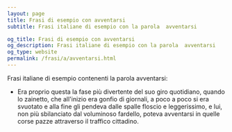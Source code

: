 ```yaml
---
layout: page
title: Frasi di esempio con avventarsi 
subtitle: Frasi italiane di esempio con la parola  avventarsi

og_title: Frasi di esempio con avventarsi 
og_description: Frasi italiane di esempio con la parola  avventarsi
og_type: website
permalink: /frasi/a/avventarsi.html
---
```


Frasi italiane di esempio contenenti la parola avventarsi:


- Era proprio questa la fase più divertente del suo giro quotidiano, quando lo zainetto, che all'inizio era gonfio di giornali, a poco a poco si era svuotato e alla fine gli pendeva dalle spalle floscio e leggerissimo, e lui, non più sbilanciato dal voluminoso fardello, poteva avventarsi in quelle corse pazze attraverso il traffico cittadino.
